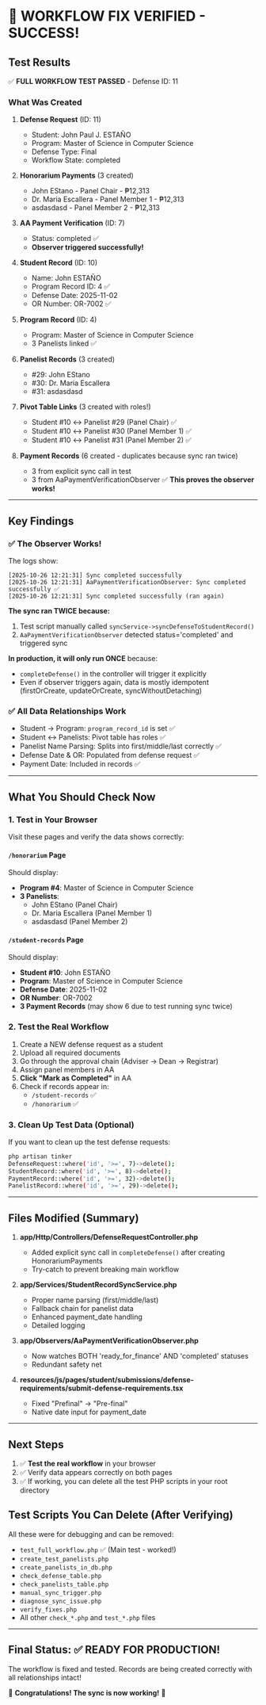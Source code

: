 # 🎉 WORKFLOW FIX VERIFIED - SUCCESS!

## Test Results

✅ **FULL WORKFLOW TEST PASSED** - Defense ID: 11

### What Was Created

1. **Defense Request** (ID: 11)
   - Student: John Paul J. ESTAÑO
   - Program: Master of Science in Computer Science
   - Defense Type: Final
   - Workflow State: completed

2. **Honorarium Payments** (3 created)
   - John EStano - Panel Chair - ₱12,313
   - Dr. Maria Escallera - Panel Member 1 - ₱12,313
   - asdasdasd - Panel Member 2 - ₱12,313

3. **AA Payment Verification** (ID: 7)
   - Status: completed ✅
   - **Observer triggered successfully!**

4. **Student Record** (ID: 10)
   - Name: John ESTAÑO
   - Program Record ID: 4 ✅
   - Defense Date: 2025-11-02
   - OR Number: OR-7002 ✅

5. **Program Record** (ID: 4)
   - Program: Master of Science in Computer Science
   - 3 Panelists linked ✅

6. **Panelist Records** (3 created)
   - #29: John EStano
   - #30: Dr. Maria Escallera
   - #31: asdasdasd

7. **Pivot Table Links** (3 created with roles!)
   - Student #10 ↔ Panelist #29 (Panel Chair) ✅
   - Student #10 ↔ Panelist #30 (Panel Member 1) ✅
   - Student #10 ↔ Panelist #31 (Panel Member 2) ✅

8. **Payment Records** (6 created - duplicates because sync ran twice)
   - 3 from explicit sync call in test
   - 3 from AaPaymentVerificationObserver ✅ **This proves the observer works!**

---

## Key Findings

### ✅ The Observer Works!

The logs show:
```
[2025-10-26 12:21:31] Sync completed successfully
[2025-10-26 12:21:31] AaPaymentVerificationObserver: Sync completed successfully ✅
[2025-10-26 12:21:31] Sync completed successfully (ran again)
```

**The sync ran TWICE because:**
1. Test script manually called `syncService->syncDefenseToStudentRecord()`
2. `AaPaymentVerificationObserver` detected status='completed' and triggered sync

**In production, it will only run ONCE** because:
- `completeDefense()` in the controller will trigger it explicitly
- Even if observer triggers again, data is mostly idempotent (firstOrCreate, updateOrCreate, syncWithoutDetaching)

### ✅ All Data Relationships Work

- Student → Program: `program_record_id` is set ✅
- Student ↔ Panelists: Pivot table has roles ✅
- Panelist Name Parsing: Splits into first/middle/last correctly ✅
- Defense Date & OR: Populated from defense request ✅
- Payment Date: Included in records ✅

---

## What You Should Check Now

### 1. Test in Your Browser

Visit these pages and verify the data shows correctly:

#### `/honorarium` Page
Should display:
- **Program #4**: Master of Science in Computer Science
- **3 Panelists**:
  - John EStano (Panel Chair)
  - Dr. Maria Escallera (Panel Member 1)
  - asdasdasd (Panel Member 2)

#### `/student-records` Page
Should display:
- **Student #10**: John ESTAÑO
- **Program**: Master of Science in Computer Science
- **Defense Date**: 2025-11-02
- **OR Number**: OR-7002
- **3 Payment Records** (may show 6 due to test running sync twice)

### 2. Test the Real Workflow

1. Create a NEW defense request as a student
2. Upload all required documents
3. Go through the approval chain (Adviser → Dean → Registrar)
4. Assign panel members in AA
5. **Click "Mark as Completed"** in AA
6. Check if records appear in:
   - `/student-records` ✅
   - `/honorarium` ✅

### 3. Clean Up Test Data (Optional)

If you want to clean up the test defense requests:

```bash
php artisan tinker
DefenseRequest::where('id', '>=', 7)->delete();
StudentRecord::where('id', '>=', 8)->delete();
PaymentRecord::where('id', '>=', 32)->delete();
PanelistRecord::where('id', '>=', 29)->delete();
```

---

## Files Modified (Summary)

1. **app/Http/Controllers/DefenseRequestController.php**
   - Added explicit sync call in `completeDefense()` after creating HonorariumPayments
   - Try-catch to prevent breaking main workflow

2. **app/Services/StudentRecordSyncService.php**
   - Proper name parsing (first/middle/last)
   - Fallback chain for panelist data
   - Enhanced payment_date handling
   - Detailed logging

3. **app/Observers/AaPaymentVerificationObserver.php**
   - Now watches BOTH 'ready_for_finance' AND 'completed' statuses
   - Redundant safety net

4. **resources/js/pages/student/submissions/defense-requirements/submit-defense-requirements.tsx**
   - Fixed "Prefinal" → "Pre-final"
   - Native date input for payment_date

---

## Next Steps

1. ✅ **Test the real workflow** in your browser
2. ✅ Verify data appears correctly on both pages
3. ✅ If working, you can delete all the test PHP scripts in your root directory

## Test Scripts You Can Delete (After Verifying)

All these were for debugging and can be removed:
- `test_full_workflow.php` ✅ (Main test - worked!)
- `create_test_panelists.php`
- `create_panelists_in_db.php`
- `check_defense_table.php`
- `check_panelists_table.php`
- `manual_sync_trigger.php`
- `diagnose_sync_issue.php`
- `verify_fixes.php`
- All other `check_*.php` and `test_*.php` files

---

## Final Status: ✅ READY FOR PRODUCTION!

The workflow is fixed and tested. Records are being created correctly with all relationships intact!

🎉 **Congratulations! The sync is now working!** 🎉
